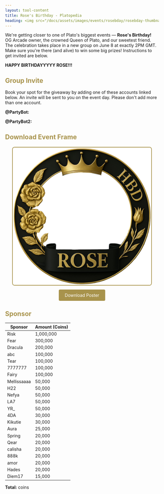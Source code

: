 ```yaml
---
layout: tool-content
title: Rose's Birthday - Platopedia
heading: <img src="/docs/assets/images/events/rosebday/rosebday-thumbnail.png" />&nbsp;Rose's Birthday
---
```


<style>
h2                    { color:#A8934C !important }
h4                    { color:#008080 !important;font-size:var(--unit-text-B) !important }
.syotimer-cell__value { border-color:#A8934C !important }
.syotimer-cell__unit  { color:#A8934C }
</style>

<div class="linebreak"></div>

<div class="content-image" data-url="/docs/assets/images/events/rosebday/rosebday-banner.png" data-width="500px" data-label="By Royal Decree: It's Rose's Day!"></div>

We're getting closer to one of Plato's biggest events — **Rose's Birthday!** OG Arcade owner, the crowned Queen of Plato, and our sweetest friend. The celebration takes place in a new group on June 8 at exactly 2PM GMT. Make sure you're there (and alive) to win some big prizes! Instructions to get invited are below.

<div class="linebreak"></div>

<div class="content-countdown text-center" data-datetime="2025-06-08T14:00:00+00:00"><b>HAPPY BIRTHDAYYYYY ROSE!!!</b></div>

<div class="linebreak"></div>

## Group Invite

Book your spot for the giveaway by adding one of these accounts linked below. An invite will be sent to you on the event day. Please don't add more than one account.

<div class="linebreak"></div>

**@PartyBot:**

<span class="content-link" data-url="https://plato.app/hbfqxdcpxq9t" data-text="" data-copy="true"></span>

**@PartyBot2:**

<span class="content-link" data-url="https://plato.app/2y1g51xbklxqb" data-text="" data-copy="true"></span>

<div class="linebreak"></div>

## Download Event Frame

<div style="text-align: center; margin: 20px 0;">
  <img src="/docs/assets/images/events/rosebday/rosebday-frame.png" alt="Birthday Event Poster" style="max-width:90%; border: 2px solid #A8934C; border-radius: 8px;" />
  <br/>
  <a href="/docs/assets/images/events/rosebday/rosebday-frame.png" download
     style="display: inline-block; padding: 10px 20px; margin-top: 10px;
            background-color: #A8934C; color: #fff; text-decoration: none;
            border-radius: 4px;">
    Download Poster
  </a>
</div>

<div class="linebreak"></div>

## Sponsor

<table id="sponsors" class="table table-bordered">
    <thead>
        <tr>
            <th class="w-50">Sponsor</th>
            <th class="w-50">Amount (Coins)</th>
        </tr>
    </thead>
    <tbody>
        <tr>
            <td>Risk</td>
            <td>1,000,000</td>
        </tr>
        <tr>
            <td>Fear</td>
            <td>300,000</td>
        </tr>
        <tr>
            <td>Dracula</td>
            <td>200,000</td>
        </tr>
        <tr>
            <td>abc</td>
            <td>100,000</td>
        </tr>
        <tr>
            <td>Tear</td>
            <td>100,000</td>
        </tr>
        <tr>
            <td>7777777</td>
            <td>100,000</td>
        </tr>
        <tr>
            <td>Fairy</td>
            <td>100,000</td>
        </tr>
        <tr>
            <td>Mellissaaaa</td>
            <td>50,000</td>
        </tr>
        <tr>
            <td>H22</td>
            <td>50,000</td>
        </tr>
        <tr>
            <td>Nefya</td>
            <td>50,000</td>
        </tr>
        <tr>
            <td>LA7</td>
            <td>50,000</td>
        </tr>
        <tr>
            <td>YR_</td>
            <td>50,000</td>
        </tr>
        <tr>
            <td>4DA</td>
            <td>30,000</td>
        </tr>
        <tr>
            <td>Kikutie</td>
            <td>30,000</td>
        </tr>
        <tr>
            <td>Aura</td>
            <td>25,000</td>
        </tr>
        <tr>
            <td>Spring</td>
            <td>20,000</td>
        </tr>
        <tr>
            <td>Qear</td>
            <td>20,000</td>
        </tr>
        <tr>
            <td>calisha</td>
            <td>20,000</td>
        </tr>
        <tr>
            <td>888k</td>
            <td>20,000</td>
        </tr>
        <tr>
            <td>amor</td>
            <td>20,000</td>
        </tr>
        <tr>
            <td>Hades</td>
            <td>20,000</td>
        </tr>
        <tr>
            <td>Diem17</td>
            <td>15,000</td>
        </tr>
    </tbody>
</table>

<div class="linebreak"></div>

<p class="text-center"><b>Total:</b> <span class="content-custom" data-code="$('#sponsors tbody tr td:nth-child(2)').total()"></span> coins</p>

<div class="linebreak"></div>
